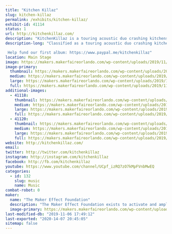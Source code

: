 ```yaml
---
title: "Kitchen Killaz"
slug: kitchen-killaz
permalink: /exhibits/kitchen-killaz/
exhibit-id: 41114
status: 1
url: http://kitchenkillaz.com/
description: "KitchenKillaz is a touring acoustic duo crashing kitchens around the country.  Comprised of Billy Floyd, Jay \"theCommodore\" Stephens and The Mad Scientist, Dennis Cutter."
description-long: "Classified as a touring acoustic duo crashing kitchens around the country, the KitchenKillaz are bridging gaps, pleasing souls, and filling bellies everywhere they go! Be sure to log on, tune in, and turn up! Peace! 

 Help fund our first album: https://www.paypal.me/kitchenkillaz"
location: Main Stage
image: https://makers.makerfaireorlando.com/wp-content/uploads/2019/11/Kitchen.jpg
image-primary:
  thumbnail: https://makers.makerfaireorlando.com/wp-content/uploads/2019/11/Kitchen-150x150.jpg
  medium: https://makers.makerfaireorlando.com/wp-content/uploads/2019/11/Kitchen-300x200.jpg
  large: https://makers.makerfaireorlando.com/wp-content/uploads/2019/11/Kitchen.jpg
  full: https://makers.makerfaireorlando.com/wp-content/uploads/2019/11/Kitchen.jpg
additional-images:
  - 41118:
    thumbnail: https://makers.makerfaireorlando.com/wp-content/uploads/2019/11/K3-150x150.jpg
    medium: https://makers.makerfaireorlando.com/wp-content/uploads/2019/11/K3-300x225.jpg
    large: https://makers.makerfaireorlando.com/wp-content/uploads/2019/11/K3.jpg
    full: https://makers.makerfaireorlando.com/wp-content/uploads/2019/11/K3.jpg
  - 41120:
    thumbnail: https://makers.makerfaireorlando.com/wp-content/uploads/2019/11/K2-150x150.jpg
    medium: https://makers.makerfaireorlando.com/wp-content/uploads/2019/11/K2-300x225.jpg
    large: https://makers.makerfaireorlando.com/wp-content/uploads/2019/11/K2.jpg
    full: https://makers.makerfaireorlando.com/wp-content/uploads/2019/11/K2.jpg
website: http://kitchenkillaz.com/
email: 
twitter: http://twitter.com/kitchenkillaz
instagram: http://instagram.com/kitchenkillaz
facebook: http://fb.com/kitchenkillaz
youtube: https://www.youtube.com/channel/UCpf_izRQ7zO7kMpFVnbMwEQ
categories:
  - id: 132
    slug: music
    name: Music
combat-robot: 0
maker:
  name: "The Maker Effect Foundation"
  description: "The Maker Effect Foundation exists to activate and amplify the efforts of makers as they learn, build and work together in their communities. Our efforts include research, publication, community organization, event production, and startup advisement. The foundation’s community organization and startup efforts are focused on Central Florida, however our research and publication efforts are not limited in scope. The Maker Effect Foundation is a 501(c)(3) public charity. "
  image-primary: https://makers.makerfaireorlando.com/wp-content/uploads/2015/09/candy_making_buttons_at_makerfx-1024x1024.jpg
last-modified-db: "2019-11-06 17:49:12"
last-exported: "2020-14-07 20:45:05"
sitemap: false
---
```

